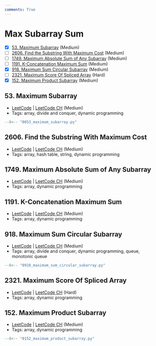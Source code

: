 ```yaml
---
comments: True
---
```


# Max Subarray Sum

- [x] [53. Maximum Subarray](https://leetcode.cn/problems/maximum-subarray/) (Medium)
- [ ] [2606. Find the Substring With Maximum Cost](https://leetcode.cn/problems/find-the-substring-with-maximum-cost/) (Medium)
- [ ] [1749. Maximum Absolute Sum of Any Subarray](https://leetcode.cn/problems/maximum-absolute-sum-of-any-subarray/) (Medium)
- [ ] [1191. K-Concatenation Maximum Sum](https://leetcode.cn/problems/k-concatenation-maximum-sum/) (Medium)
- [x] [918. Maximum Sum Circular Subarray](https://leetcode.cn/problems/maximum-sum-circular-subarray/) (Medium)
- [ ] [2321. Maximum Score Of Spliced Array](https://leetcode.cn/problems/maximum-score-of-spliced-array/) (Hard)
- [x] [152. Maximum Product Subarray](https://leetcode.cn/problems/maximum-product-subarray/) (Medium)

## 53. Maximum Subarray

-   [LeetCode](https://leetcode.com/problems/maximum-subarray/) | [LeetCode CH](https://leetcode.cn/problems/maximum-subarray/) (Medium)
-   Tags: array, divide and conquer, dynamic programming

```python title="53. Maximum Subarray - Python Solution"
--8<-- "0053_maximum_subarray.py"
```

## 2606. Find the Substring With Maximum Cost

-   [LeetCode](https://leetcode.com/problems/find-the-substring-with-maximum-cost/) | [LeetCode CH](https://leetcode.cn/problems/find-the-substring-with-maximum-cost/) (Medium)
-   Tags: array, hash table, string, dynamic programming

## 1749. Maximum Absolute Sum of Any Subarray

-   [LeetCode](https://leetcode.com/problems/maximum-absolute-sum-of-any-subarray/) | [LeetCode CH](https://leetcode.cn/problems/maximum-absolute-sum-of-any-subarray/) (Medium)
-   Tags: array, dynamic programming

## 1191. K-Concatenation Maximum Sum

-   [LeetCode](https://leetcode.com/problems/k-concatenation-maximum-sum/) | [LeetCode CH](https://leetcode.cn/problems/k-concatenation-maximum-sum/) (Medium)
-   Tags: array, dynamic programming

## 918. Maximum Sum Circular Subarray

-   [LeetCode](https://leetcode.com/problems/maximum-sum-circular-subarray/) | [LeetCode CH](https://leetcode.cn/problems/maximum-sum-circular-subarray/) (Medium)
-   Tags: array, divide and conquer, dynamic programming, queue, monotonic queue

```python title="918. Maximum Sum Circular Subarray - Python Solution"
--8<-- "0918_maximum_sum_circular_subarray.py"
```

## 2321. Maximum Score Of Spliced Array

-   [LeetCode](https://leetcode.com/problems/maximum-score-of-spliced-array/) | [LeetCode CH](https://leetcode.cn/problems/maximum-score-of-spliced-array/) (Hard)
-   Tags: array, dynamic programming

## 152. Maximum Product Subarray

-   [LeetCode](https://leetcode.com/problems/maximum-product-subarray/) | [LeetCode CH](https://leetcode.cn/problems/maximum-product-subarray/) (Medium)
-   Tags: array, dynamic programming

```python title="152. Maximum Product Subarray - Python Solution"
--8<-- "0152_maximum_product_subarray.py"
```

